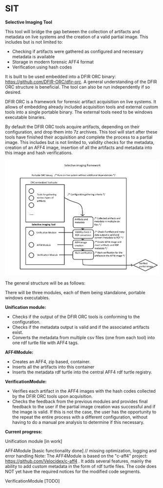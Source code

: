 # SIT
**Selective Imaging Tool**

This tool will bridge the gap between the collection of artifacts and metadata on live systems and the creation of a valid partial image. This includes but is not limited to:
- Checking if artifacts were gathered as configured and necessary metadata is available
- Storage in modern forensic AFF4 format 
- Verification using hash codes

It is built to be used embedded into a DFIR ORC binary: https://github.com/DFIR-ORC/dfir-orc. 
A general understanding of the DFIR ORC structure is beneficial. 
The tool can also be run independently if so desired. 

DFIR ORC is a framework for forensic artifact acquisition on live systems. It allows of embedding already included acquisition tools and 
external custom tools into a single portable binary. The external tools need to be windows executable binaries. 

By default the DFIR ORC tools acquire artifacts, depending on their configuration, and drop them into 7z archives. 
This tool will start after these tools have finished their acquisition and complete the process to a partial image. 
This includes but is not limited to, validity checks for the metadata, creation of an AFF4 image, insertion of all the artifacts and 
metadata into this image and hash verifications.

![](https://raw.githubusercontent.com/QuoSecGmbH/SIT/master/Concept.png?token=APCTILFH7ZUFWNYFISX26HK63Y32O)

The general structure will be as follows:

There will be three modules, each of them being standalone, portable windows executables. 

**Unification module:** 
- Checks if the output of the DFIR ORC tools is conforming to the configuration.
- Checks if the metadata output is valid and if the associated artifacts exist.
- Converts the metadata from multiple csv files (one from each tool) into one rdf turtle file with AFF4 tags.

**AFF4Module:**
- Creates an AFF4, zip based, container.
- Inserts all the artifacts into this container
- Inserts the metadata rdf turtle into the central AFF4 rdf turtle registry.

**VerificationModule:**
- Verifies each artifact in the AFF4 images with the hash codes collected by the DFIR ORC tools upon acquisition.
- Checks the feedback from the previous modules and provides final feedback to the user if the partial image creation was successful
  and if the image is valid. If this is not the case, the user has the opportunity to the repeat the entire process with a different
  configuration, without having to do a manual pre analysis to determine if this necessary.
  
**Current progress:** 

Unification module [in work]

AFF4Module [basic functionality done] // missing optimization, logging and error handling
Note: The AFF4Module is based on the "c-aff4" project: https://github.com/Velocidex/c-aff4 .
      It adds several features, mainly the ability to add custom metadata in the form of rdf turtle files. The code does NOT yet have 
      the required notices for the modified code segments.

VerificationModule [TODO]

